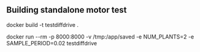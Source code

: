 
## Building standalone motor test
docker build -t testdiffdrive .

docker run --rm -p 8000:8000 -v /tmp:/app/saved -e NUM_PLANTS=2 -e SAMPLE_PERIOD=0.02 testdiffdrive

